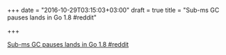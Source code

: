 +++
date = "2016-10-29T03:15:03+03:00"
draft = true
title = "Sub-ms GC pauses lands in Go 1.8  #reddit"

+++

<p><a href="https://t.co/bCdeRpyWVM">Sub-ms GC pauses lands in Go 1.8  #reddit</a></p>
